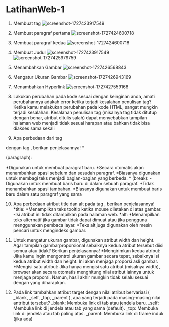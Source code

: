 # LatihanWeb-1
1. Membuat tag
   ![screenshot-1727423917549](https://github.com/user-attachments/assets/a839dbfe-8b71-4c4e-b8ad-2a556eee0af1)
2. Membuat paragraf pertama
   ![screenshot-1727424600718](https://github.com/user-attachments/assets/2310a6de-3d4f-4152-8be0-d378a219b608)
3. Membuat paragraf kedua
   ![screenshot-1727424600718](https://github.com/user-attachments/assets/74af84ff-249c-4a56-ab26-0386302508ef)
4. Membuat Judul
   ![screenshot-1727423917549](https://github.com/user-attachments/assets/a839dbfe-8b71-4c4e-b8ad-2a556eee0af1)
   ![screenshot-1727425979759](https://github.com/user-attachments/assets/2f84adfa-e91e-41e4-8268-3f2779d9223f)
5. Menambahkan Gambar
   ![screenshot-1727426568843](https://github.com/user-attachments/assets/8f4b6149-ad58-4d09-be4d-d851ad2c60de)
6. Mengatur Ukuran Gambar
   ![screenshot-1727426943169](https://github.com/user-attachments/assets/554b276e-94a9-43ea-9877-979ac72c6001)
7. Menambahkan Hyperlink
   ![screenshot-1727427559168](https://github.com/user-attachments/assets/8733d9ce-9257-4d4c-af1a-181588aafdf8)

8. Lakukan perubahan pada kode sesuai dengan keinginan anda, amati perubahannya adakah error ketika terjadi kesalahan penulisan tag? Ketika kamu melakukan perubahan pada kode HTML, sangat mungkin terjadi kesalahan. Kesalahan penulisan tag (misalnya tag tidak ditutup dengan benar, atribut ditulis salah) dapat menyebabkan tampilan halaman web menjadi tidak sesuai harapan atau bahkan tidak bisa diakses sama sekali

9. Apa perbedaan dari tag

dengan tag
, berikan penjelasannya! *

(paragraph):

*Digunakan untuk membuat paragraf baru.
*Secara otomatis akan menambahkan spasi sebelum dan sesudah paragraf.
*Biasanya digunakan untuk membagi teks menjadi bagian-bagian yang berbeda. *
(break): -Digunakan untuk membuat baris baru di dalam sebuah paragraf.
*Tidak menambahkan spasi tambahan.
*Biasanya digunakan untuk membuat baris baru dalam satu paragraf yang sama

10. Apa perbedaan atribut title dan alt pada tag , berikan penjelasannya! *title:
*Menampilkan teks tooltip ketika mouse diletakan di atas gambar. -Isi atribut ini tidak ditampilkan pada halaman web. *alt:
*Menampilkan teks alternatif jika gambar tidak dapat dimuat atau jika pengguna menggunakan pembaca layar.
*Teks alt juga digunakan oleh mesin pencari untuk mengindeks gambar.

11. Untuk mengatur ukuran gambar, digunakan atribut width dan height. Agar tampilan gambarproporsional sebaiknya kedua atribut tersebut diisi semua atau tidak? Berikan penjelasannya!
*Mengirimkan kedua atribut: Jika kamu ingin mengontrol ukuran gambar secara tepat, sebaiknya isi kedua atribut width dan height. Ini akan menjaga proporsi asli gambar.
*Mengisi satu atribut: Jika hanya mengisi satu atribut (misalnya width), browser akan secara otomatis menghitung nilai atribut lainnya untuk menjaga proporsi. Namun, hasil akhir mungkin tidak selalu sesuai dengan yang diharapkan.

12. Pada link tambahkan atribut target dengan nilai atribut bervariasi ( _blank, _self, _top, _parent ), apa yang terjadi pada masing-masing nilai antribut tersebut? _blank: Membuka link di tab atau jendela baru. _self: Membuka link di jendela atau tab yang sama (default). _top: Membuka link di jendela atau tab paling atas. _parent: Membuka link di frame induk (jika ada)
   


